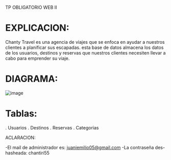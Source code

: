 TP OBLIGATORIO WEB II

# EXPLICACION:

Chanty Travel es una agencia de viajes que se enfoca en ayudar a nuestros clientes a planificar sus escapadas.
esta base de datos almacena los datos de los usuarios, destinos y reservas que nuestros clientes necesiten llevar a cabo para emprender su viaje.

# DIAGRAMA:
![image](https://github.com/user-attachments/assets/a44ff8e8-e1bb-49e1-9b94-1b9bf1e077a8)


# Tablas:
. Usuarios
. Destinos 
. Reservas
. Categorias

ACLARACION:

-El mail de administrador es: juaniemilio05@gmail.com
-La contraseña des-hasheada: chantiri55

